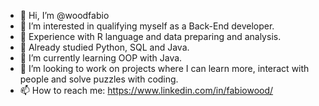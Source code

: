 - 👋 Hi, I’m @woodfabio
- 👀 I’m interested in qualifying myself as a Back-End developer.
- 🧐 Experience with R language and data preparing and analysis.
- 📖 Already studied Python, SQL and Java.
- 🌱 I’m currently learning OOP with Java.
- 💞️ I’m looking to work on projects where I can learn more, interact with people and solve puzzles with coding.
- 📫 How to reach me: https://www.linkedin.com/in/fabiowood/

<!---
woodfabio/woodfabio is a ✨ special ✨ repository because its `README.md` (this file) appears on your GitHub profile.
You can click the Preview link to take a look at your changes.
--->
